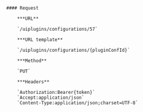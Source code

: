     #### Request

        ***URL**

        `/uiplugins/configurations/57`

        ***URL template**

        `/uiplugins/configurations/{pluginConfId}`

        ***Method**

        `PUT`

        ***Headers**

        `Authorization:Bearer{token}`
        `Accept:application/json`
        `Content-Type:application/json;charset=UTF-8`
